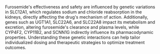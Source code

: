 Furosemide's effectiveness and safety are influenced by genetic variations in SLC12A1, which regulates sodium and chloride reabsorption in the kidneys, directly affecting the drug's mechanism of action. Additionally, genes such as UGT1A1, SLC22A6, and SLC22A8 impact its metabolism and excretion, altering furosemide's clearance and plasma levels, while CYP4F2, CYP11B2, and SCNN1G indirectly influence its pharmacodynamic properties. Understanding these genetic interactions can help tailor individualized dosing and therapeutic strategies to optimize treatment outcomes.